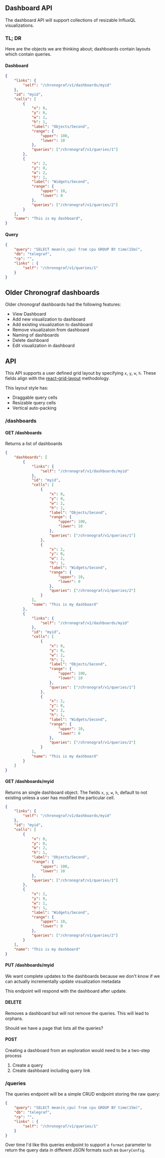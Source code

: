 ## Dashboard API
The dashboard API will support collections of resizable InfluxQL visualizations.

### TL; DR 
Here are the objects we are thinking about; dashboards contain layouts which
contain queries.

#### Dashboard

```json
{
	"links": {
		"self": "/chronograf/v1/dashboards/myid"
	},
	"id": "myid",
	"cells": [
		{
			"x": 0,
			"y": 0,
			"w": 2,
			"h": 1,
			"label": "Objects/Second",
			"range": {
				"upper": 100,
				"lower": 10
			},
			"queries": ["/chronograf/v1/queries/1"]
		},
		{
			"x": 2,
			"y": 0,
			"w": 2,
			"h": 1,
			"label": "Widgets/Second",
			"range": {
				"upper": 10,
				"lower": 0
			},
			"queries": ["/chronograf/v1/queries/2"]
		}
	],
	"name": "This is my dashboard",
}
```

#### Query

```json
{
	"query": "SELECT mean(n_cpu) from cpu GROUP BY time(15m)",
	"db": "telegraf",
	"rp": "",
	"links" : {
		"self": "/chronograf/v1/queries/1"
	}
}

```
## Older Chronograf dashboards
Older chronograf dashboards had the following features:

* View Dashboard
* Add new visualization to dashboard
* Add existing visualization to dashboard
* Remove visualizatoin from dashboard
* Naming of dashboards
* Delete dashboard
* Edit visualization in dashboard

## API
This API supports a user defined grid layout by specifying `x`, `y`, `w`, `h`.
These fields align with the [react-grid-layout](https://github.com/STRML/react-grid-layout#usage)
methodology.

This layout style has:

* Draggable query cells
* Resizable query cells
* Vertical auto-packing

### /dashboards
#### GET /dashboards

Returns a list of dashboards

```json
{
    "dashboards": [
        {
            "links": {
                "self": "/chronograf/v1/dashboards/myid"
            },
            "id": "myid",
            "cells": [
                {
                    "x": 0,
                    "y": 0,
                    "w": 2,
                    "h": 1,
                    "label": "Objects/Second",
                    "range": {
                        "upper": 100,
                        "lower": 10
                    },
                    "queries": ["/chronograf/v1/queries/1"]
                },
                {
                    "x": 2,
                    "y": 0,
                    "w": 2,
                    "h": 1,
                    "label": "Widgets/Second",
                    "range": {
                        "upper": 10,
                        "lower": 0
                    },
                    "queries": ["/chronograf/v1/queries/2"]
                }
            ],
            "name": "This is my dashboard"
        },
        {
            "links": {
                "self": "/chronograf/v1/dashboards/myid"
            },
            "id": "myid",
            "cells": [
                {
                    "x": 0,
                    "y": 0,
                    "w": 2,
                    "h": 1,
                    "label": "Objects/Second",
                    "range": {
                        "upper": 100,
                        "lower": 10
                    },
                    "queries": ["/chronograf/v1/queries/1"]
                },
                {
                    "x": 2,
                    "y": 0,
                    "w": 2,
                    "h": 1,
                    "label": "Widgets/Second",
                    "range": {
                        "upper": 10,
                        "lower": 0
                    },
                    "queries": ["/chronograf/v1/queries/2"]
                }
            ],
            "name": "This is my dashboard"
        }
    ]
}
```
#### GET /dashboards/myid

Returns an single dashboard object.  The fields `x`, `y`, `w`, `h`, default to 
not existing unless a user has modified the particular cell.

```json
{
    "links": {
        "self": "/chronograf/v1/dashboards/myid"
    },
    "id": "myid",
    "cells": [
        {
            "x": 0,
            "y": 0,
            "w": 2,
            "h": 1,
            "label": "Objects/Second",
            "range": {
                "upper": 100,
                "lower": 10
            },
            "queries": ["/chronograf/v1/queries/1"]
        },
        {
            "x": 2,
            "y": 0,
            "w": 2,
            "h": 1,
            "label": "Widgets/Second",
            "range": {
                "upper": 10,
                "lower": 0
            },
            "queries": ["/chronograf/v1/queries/2"]
        }
    ],
    "name": "This is my dashboard"
}
```

#### PUT /dashboards/myid
We want complete updates to the dashboards because we don't know if we can 
actually incrementally update visualization metadata

This endpoint will respond with the dashboard after update.

#### DELETE 
Removes a dashboard but will not remove the queries.  This will lead to orphans.

Should we have a page that lists all the queries?

#### POST
Creating a dashboard from an exploration would need to be a two-step process

1. Create a query
2. Create dashboard including query link

### /queries
The queries endpoint will be a simple CRUD endpoint storing the raw query:

```json
{
	"query": "SELECT mean(n_cpu) from cpu GROUP BY time(15m)",
	"db": "telegraf",
	"rp": "",
	"links" : {
		"self": "/chronograf/v1/queries/1"
	}
}
```

Over time I'd like this queries endpoint to support a `format` parameter to return 
the query data in different JSON formats such as `QueryConfig`.
